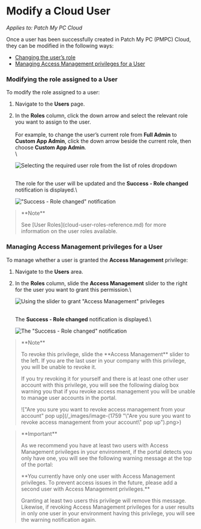 # Modify a Cloud User

_Applies to: Patch My PC Cloud_

Once a user has been successfully created in Patch My PC (PMPC) Cloud, they can be modified in the following ways:

* [Changing the user’s role](modify-a-cloud-user.md#modifying-the-role-assigned-to-a-user)
* [Managing Access Management privileges for a User](modify-a-cloud-user.md#managing-access-management-privileges-for-a-user)

### Modifying the role assigned to a User

To modify the role assigned to a user:

1. Navigate to the **Users** page.
2.  In the **Roles** column, click the down arrow and select the relevant role you want to assign to the user.\
    \
    For example, to change the user’s current role from **Full Admin** to **Custom App Admin**, click the down arrow beside the current role, then choose **Custom App Admin**.\
    \\

    ![Selecting the required user role from the list of roles dropdown](../../../_images/image-\(2118\).png)

    \
    The role for the user will be updated and the **Success - Role changed** notification is displayed.\\

    !["Success - Role changed" notification](../../../_images/image-\(1648\).png)

> \*\*Note\*\*
>
> See \[User Roles]\(cloud-user-roles-reference.md) for more information on the user roles available.

### Managing Access Management privileges for a User

To manage whether a user is granted the **Access Management** privilege:

1. Navigate to the **Users** area.
2.  In the **Roles** column, slide the **Access Management** slider to the right for the user you want to grant this permission.\\

    ![Using the slider to grant "Access Management" privileges](../../../_images/image-\(1649\).png)

    \
    The **Success - Role changed** notification is displayed.\\

    ![The "Success - Role changed" notification](../../../_images/image-\(1650\).png)

> \*\*Note\*\*
>
> To revoke this privilege, slide the \*\*Access Management\*\* slider to the left. If you are the last user in your company with this privilege, you will be unable to revoke it.
>
> If you try revoking it for yourself and there is at least one other user account with this privilege, you will see the following dialog box warning you that if you revoke access management you will be unable to manage user accounts in the portal.
>
> !\["Are you sure you want to revoke access management from your account" pop up]\(/\_images/image-(1759 "\\"Are you sure you want to revoke access management from your account\\" pop up").png>)

> \*\*Important\*\*
>
> As we recommend you have at least two users with Access Management privileges in your environment, if the portal detects you only have one, you will see the following warning message at the top of the portal:
>
> \*\*You currently have only one user with Access Management privileges. To prevent access issues in the future, please add a second user with Access Management privileges.\*\*
>
> Granting at least two users this privilege will remove this message. Likewise, if revoking Access Management privileges for a user results in only one user in your environment having this privilege, you will see the warning notification again.
